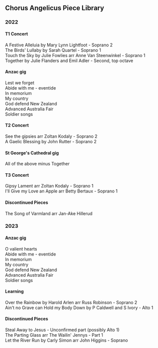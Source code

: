 <head>
  <title>Angelicus Pieces</title>
</head>
<body>
  <h2>Chorus Angelicus Piece Library</h2>
  <h3>2022</h3>
  <h4>T1 Concert</h4>
  <p>A Festive Alleluia by Mary Lynn Lightfoot - Soprano 2<br>The Birds' Lullaby by Sarah Quartel - Soprano 1<br>Touch the Sky by Julie Fowlies arr Anne Van Steenwinkel - Soprano 1<br>Together by Julie Flanders and Emil Adler - Second, top octave</p>
  <h4>Anzac gig</h4>
  <p>Lest we forget<br>Abide with me - eventide<br>In memorium<br>My country<br>God defend New Zealand<br>Advanced Australia Fair<br>Soldier songs</p>
  <h4>T2 Concert</h4>
  <p>See the gipsies arr Zoltan Kodaly - Soprano 2<br>A Gaelic Blessing by John Rutter - Soprano 2</p>
  <h4>St George's Cathedral gig</h4>
  <p>All of the above minus Together</p>
  <h4>T3 Concert</h4>
  <p>Gipsy Lament arr Zoltan Kodaly - Soprano 1<br>I'll Give my Love an Apple arr Betty Bertaux - Soprano 1</p>
  <h4>Discontinued Pieces</h4>
  <p>The Song of Varmland arr Jan-Ake Hillerud</p>
  <h3>2023</h3>
  <h4>Anzac gig</h4>
  <p>O valient hearts<br>Abide with me - eventide<br>In memorium<br>My country<br>God defend New Zealand<br>Advanced Australia Fair<br>Soldier songs</p>
  <h4>Learning</h4>
  <p>Over the Rainbow by Harold Arlen arr Russ Robinson - Soprano 2<br>Ain't no Grave can Hold my Body Down by P Caldwell and S Ivory - Alto 1</p>
  <h4>Discontinued Pieces</h4>
  <p>Steal Away to Jesus - Unconfirmed part (possibly Alto 1)<br>The Parting Glass arr The Wailin' Jennys - Part 1<br>Let the River Run by Carly Simon arr John Higgins - Soprano</p>
</body>